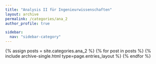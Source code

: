 ```yaml
---
title: "Analysis II für Ingenieurwissenschaften"
layout: archive
permalink: /categories/ana_2
author_profile: true

sidebar:
  nav: "sidebar-category"
---
```


{% assign posts = site.categories.ana_2 %} {% for post in posts %} {% include archive-single.html type=page.entries_layout %} {% endfor %}